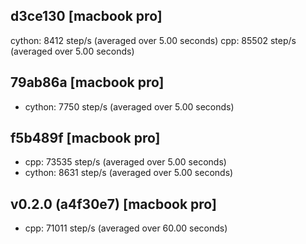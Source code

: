 ## d3ce130 [macbook pro]
cython: 8412 step/s (averaged over 5.00 seconds)
cpp: 85502 step/s (averaged over 5.00 seconds)

## 79ab86a [macbook pro]
- cython: 7750 step/s (averaged over 5.00 seconds)

## f5b489f [macbook pro]
- cpp: 73535 step/s (averaged over 5.00 seconds)
- cython: 8631 step/s (averaged over 5.00 seconds)

## v0.2.0 (a4f30e7) [macbook pro]
- cpp: 71011 step/s (averaged over 60.00 seconds)
